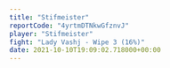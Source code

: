 ```yaml
---
title: "Stifmeister"
reportCode: "4yrtmDTNkwGfznvJ"
player: "Stifmeister"
fight: "Lady Vashj - Wipe 3 (16%)"
date: 2021-10-10T19:09:02.718000+00:00
---
```

